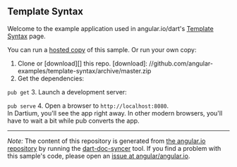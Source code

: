

## Template Syntax

Welcome to the example application used in angular.io/dart's
[Template Syntax](https://angular.io/docs/dart/latest/guide/template-syntax.html) page.

You can run a [hosted copy](http://angular-examples.github.io/template-syntax) of this sample. Or run your own copy:

1. Clone or [download][] this repo.
   [download]: //github.com/angular-examples/template-syntax/archive/master.zip
2. Get the dependencies:

  `pub get`
3. Launch a development server:

  `pub serve`
4. Open a browser to `http://localhost:8080`.<br/>
  In Dartium, you'll see the app right away. In other modern browsers,
  you'll have to wait a bit while pub converts the app.



-------------------------------------------------------

*Note:* The content of this repository is generated from
[the angular.io repository](//github.com/angular/angular.io/tree/master/public/docs/_examples/template-syntax/dart) by running the
[dart-doc-syncer](//github.com/angular/dart-doc-syncer) tool.
If you find a problem with this sample's code, please open an
[issue at angular/angular.io](//github.com/angular/angular.io/issues/new?labels=dart,example&title=%5BDart%5D%5Bexample%5D%20guide/template-syntax%3A%20).
